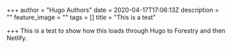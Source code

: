 +++
author = "Hugo Authors"
date = 2020-04-17T17:06:13Z
description = ""
feature_image = ""
tags = []
title = "This is a test"

+++
This is a test to show how this loads through Hugo to Forestry and then Netlify.